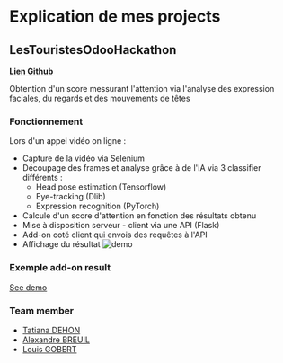 # Explication de mes projects

## LesTouristesOdooHackathon
[**Lien Github**](https://github.com/Xander-Br/LesTouristesOdooHackathon/tree/ai)

Obtention d'un score messurant l'attention via l'analyse des expression faciales, du regards  et des mouvements de têtes

### Fonctionnement

Lors d'un appel vidéo on ligne :
- Capture de la vidéo via Selenium
- Découpage des frames et analyse grâce à de l'IA via 3 classifier différents : 
  -  Head pose estimation (Tensorflow)
  -  Eye-tracking (Dlib)
  -  Expression recognition (PyTorch)
-  Calcule d'un score d'attention en fonction des résultats obtenu
-  Mise à disposition serveur - client via une API (Flask)
-  Add-on coté client qui envois des requêtes à l'API
-  Affichage du résultat 
![demo](https://user-images.githubusercontent.com/45512639/161614897-4db6b87a-c7e7-4ef7-9c36-add1afa52178.png)


### Exemple add-on result

[See demo](https://user-images.githubusercontent.com/45512639/161617471-7c407306-c874-4313-95ec-744af9604912.mov)

### Team member

- [Tatiana DEHON](https://www.linkedin.com/in/tatiana-dehon-62ba43198/)
- [Alexandre BREUIL](https://www.linkedin.com/in/alexandre-breuil-2003/)
- [Louis GOBERT](https://www.linkedin.com/in/louis-gobert-889a2314b/)
